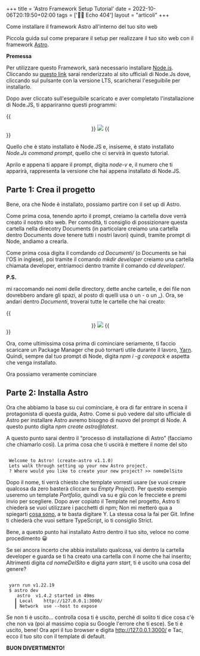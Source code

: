 +++
title = 'Astro Framework Setup Tutorial'
date = 2022-10-06T20:19:50+02:00
tags = ['👨‍💻 Echo 404']
layout = "articoli"
+++

Come installare il framework Astro all'interno del tuo sito web

Piccola guida sul come preparare il setup per realizzare il tuo sito web con il framework [Astro](https://astro.build/).

**Premessa**

Per utilizzare questo Framework, sarà necessario installare [Node.js](https://nodejs.org/en/). Cliccando su [questo link](https://nodejs.org/en/)</a> sarai renderizzato al sito ufficiali di Node.Js dove, cliccando sul pulsante con la versione LTS, scaricherai l'eseguibile per installarlo.

Dopo aver cliccato sull'eseguibile scaricato e aver completato l'installazione di Node.JS, ti appariranno questi programmi:

{{<center>}}
    <img src="/posts/node1.png" id="imgArticle">
{{</center>}}

Quello che è stato installato è Node.JS e, insiseme, è stato installato _Node.Js command prompt_, quello che ci servirà in questo tutorial.

Aprilo e appena ti appare il prompt, digita _node-v_ e, il numero che ti apparirà, rappresenta la versione che hai appena installato di Node.JS.


## Parte 1: Crea il progetto

Bene, ora che Node è installato, possiamo partire con il set up di Astro.

Come prima cosa, tenendo aprto il prompt, creiamo la cartella dove verrà creato il nostro sito web. Per comodità, ti consiglio di possizionare questa cartella nella direcotry Documents (in particolare creiamo una cartella dentro Documents dove tenere tutti i nostri lavori) quindi, tramite prompt di Node, andiamo a crearla.

Come prima cosa digita il comdando _cd Documenti/_ (o Documents se hai l'OS in inglese), poi tramite il comando _mkdir developer_ creiamo una cartella chiamata developer, entriamoci dentro tramite il comando _cd developer/_.

**P.S.**

mi raccomando nei nomi delle directory, dette anche cartelle, e dei file non dovrebbero andare gli spazi, al posto di quelli usa o un - o un _).
Ora, se andari dentro _Documenti_, troverai tutte le cartelle che hai creato:

{{<center>}}
    <img src="/posts/node2.png" id="imgArticle">
{{</center>}}

Ora, come ultimissima cosa prima di cominciare seriamente, ti faccio scaricare un Package Manager che può tornarti utile durante il lavoro, [Yarn](https://yarnpkg.com/). Quindi, sempre dal tuo prompt di Node, digita _npm i -g corepack_ e aspetta che venga installato.

Ora possiamo veramente cominciare

## Parte 2: Installa Astro

Ora che abbiamo la base su cui cominciare, è ora di far entrare in scena il protagonista di questa guida, Astro. Come si può vedere dal sito ufficiale di Astro per installare Astro avremo bisogno di nuovo del prompt di Node. A questo punto digita _npm create astro@latest_.

A questo punto sarai dentro il “processo di installazione di Astro” (facciamo che chiamarlo così). La prima cosa che ti uscirà è mettere il nome del sito

```

 Welcome to Astro! (create-astro v1.1.0)
 Lets walk through setting up your new Astro project.
 ? Where would you like to create your new project? >> nomeDelSito

```

Dopo il nome, ti verrà chiesto che template vorresti usare (se vuoi creare qualcosa da zero basterà cliccare su _Empty Project_). Per questo esempio useremo un template _Portfolio_, quindi va su e giù con le frecciete e premi invio per scegliere. Dopo aver copiato il Template nel progetto, Astro ti chiederà se vuoi utilizzare i pacchetti di npm; Non mi metterò qua a spiegarti [cosa sono](https://it.wikipedia.org/wiki/Npm_(software)), a te basta digitare Y. La stessa cosa la fai per Git. Infine ti chiederà che vuoi settare TypeScript, io ti consiglio Strict.

Bene, a questo punto hai installato Astro dentro il tuo sito, veloce no come procedimento 😀

Se sei ancora incerto che abbia installato qualcosa, vai dentro la cartella developer e guarda se ti ha creato una cartella con il nome che hai inserito; Altrimenti digita _cd nomeDelSito_ e digita _yarn start_, ti è uscito una cosa del genere?

```

 yarn run v1.22.19
 $ astro dev
    astro  v1.4.2 started in 49ms
   ┃ Local    http://127.0.0.1:3000/
   ┃ Network  use --host to expose

```

Se non ti è uscito... controlla cosa ti è uscito, perché di solito ti dice cosa c'è che non va (poi al massimo copia su Google l'errore che ti esce).
Se ti è uscito, bene! Ora apri il tuo browser e digita http://127.0.0.1:3000/ e Tac, ecco il tuo sito con il template di default.

**BUON DIVERTIMENTO!**
